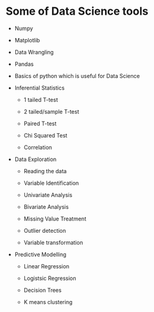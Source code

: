 # Some of Data Science tools

   *  Numpy

   *  Matplotlib

   *  Data Wrangling

   *  Pandas

   *  Basics of python which is useful for Data Science

  *   Inferential Statistics
  
        * 1 tailed T-test

        * 2 tailed/sample T-test

        * Paired T-test

        * Chi Squared Test

        * Correlation


* Data Exploration

    * Reading the data

    * Variable Identification

    * Univariate Analysis

    * Bivariate Analysis

    * Missing Value  Treatment

    * Outlier detection

    * Variable transformation

* Predictive Modelling

    * Linear Regression
    
    * Logistsic Regression
    
    * Decision Trees
    
    * K means clustering
    
